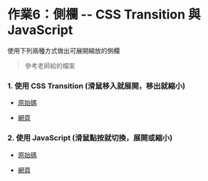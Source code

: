 # 作業6：側欄 -- CSS Transition 與 JavaScript
使用下列兩種方式做出可展開縮放的側欄
> 參考老師給的檔案
### 1. 使用 CSS Transition (滑鼠移入就展開，移出就縮小)
- [原始碼]()

- [網頁]()

### 2. 使用 JavaScript (滑鼠點按就切換，展開或縮小)
- [原始碼]()

- [網頁]() 